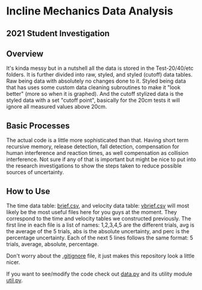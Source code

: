 # Incline Mechanics Data Analysis
## 2021 Student Investigation

## Overview
It's kinda messy but in a nutshell all the data is stored in the Test-20/40/etc folders.
It is further divided into raw, styled, and styled (cutoff) data tables. Raw being data
with absolutely no changes done to it. Styled being data that has uses some custom data
cleaning subroutines to make it "look better" (more so when it is graphed). And the cutoff
stylized data is the styled data with a set "cutoff point", basically for the 20cm tests
it will ignore all measured values above 20cm.


## Basic Processes
The actual code is a little more sophisticated than that. Having short term recursive
memory, release detection, fall detection, compensation for human interference and
reaction times, as well compensation as collision interference. Not sure if any of that
is important but might be nice to put into the research investigations to show the
steps taken to reduce possible sources of uncertainty.


## How to Use
The time data table: [brief.csv](brief.csv), and velocity data table:
[vbrief.csv](vbrief.csv) will most likely be the most useful files here for you
guys at the moment. They correspond to the time and velocity tables we constructed
previously. The first line in each file is a list of names: 1,2,3,4,5 are the
different trials, avg is the average of the 5 trials, abs is the absolute uncertainty,
and perc is the percentage uncertainty. Each of the next 5 lines follows the same
format: 5 trials, average, absolute, percentage.

Don't worry about the [.gitignore](.gitignore) file, it just makes this repository
look a little nicer.

If you want to see/modify the code check out [data.py](data.py) and its utility
module [util.py](util.py).
